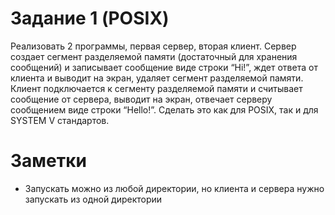 # Задание 1 (POSIX)
Реализовать 2 программы, первая сервер, вторая клиент. Сервер создает 
сегмент разделяемой памяти (достаточный для хранения сообщений) и 
записывает сообщение виде строки “Hi!”, ждет ответа от клиента и 
выводит на экран, удаляет сегмент разделяемой памяти. Клиент 
подключается к сегменту разделяемой памяти и считывает сообщение от 
сервера, выводит на экран, отвечает серверу сообщением виде строки 
“Hello!”. Сделать это как для POSIX, так и для SYSTEM V стандартов. 

# Заметки
- Запускать можно из любой директории, но клиента и сервера нужно запускать из одной директории